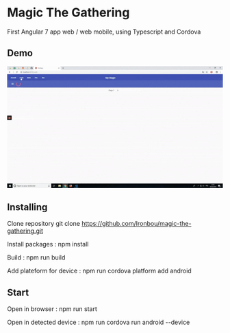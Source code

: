 # Magic The Gathering
First Angular 7 app web / web mobile, using Typescript and Cordova

## Demo

![demo gif](src/assets/demo.gif)

## Installing
Clone repository git clone https://github.com/Ironbou/magic-the-gathering.git

Install packages : npm install

Build : npm run build

Add plateform for device : npm run cordova platform add android

## Start
Open in browser : npm run start

Open in detected device : npm run cordova run android --device